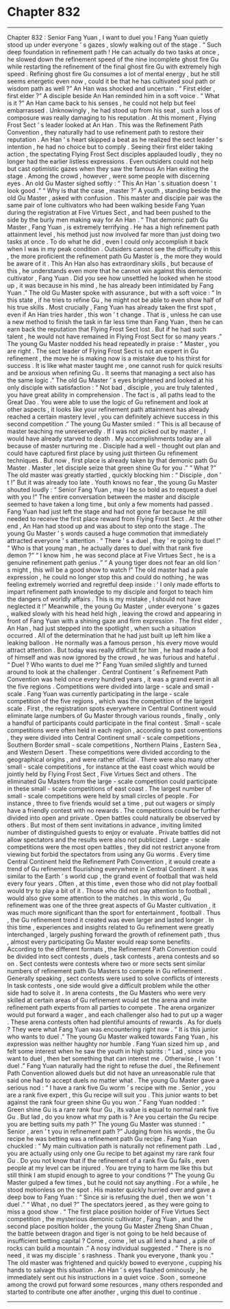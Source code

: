 
# Chapter 832


---

Chapter 832 : Senior Fang Yuan , I want to duel you !
Fang Yuan quietly stood up under everyone ’ s gazes , slowly walking out of the stage .
“ Such deep foundation in refinement path ! He can actually do two tasks at once , he slowed down the refinement speed of the nine incomplete ghost fire Gu while restarting the refinement of the final ghost fire Gu with extremely high speed . Refining ghost fire Gu consumes a lot of mental energy , but he still seems energetic even now , could it be that he has cultivated soul path or wisdom path as well ?” An Han was shocked and uncertain .
“ First elder , first elder ?” A disciple beside An Han reminded him in a soft voice .
“ What is it ?” An Han came back to his senses , he could not help but feel embarrassed . Unknowingly , he had stood up from his seat , such a loss of composure was really damaging to his reputation .
At this moment , Flying Frost Sect ’ s leader looked at An Han .
This was the Refinement Path Convention , they naturally had to use refinement path to restore their reputation .
An Han ’ s heart skipped a beat as he realized the sect leader ’ s intention , he had no choice but to comply .
Seeing their first elder taking action , the spectating Flying Frost Sect disciples applauded loudly , they no longer had the earlier listless expressions .
Even outsiders could not help but cast optimistic gazes when they saw the famous An Han exiting the stage .
Among the crowd , however , were some people with discerning eyes .
An old Gu Master sighed softly : “ This An Han ’ s situation doesn ’ t look good .”
“ Why is that the case , master ?” A youth , standing beside the old Gu Master , asked with confusion .
This master and disciple pair was the same pair of lone cultivators who had been walking beside Fang Yuan during the registration at Five Virtues Sect , and had been pushed to the side by the burly men making way for An Han .
“ That demonic path Gu Master , Fang Yuan , is extremely terrifying . He has a high refinement path attainment level , his method just now involved far more than just doing two tasks at once . To do what he did , even I could only accomplish it back when I was in my peak condition . Outsiders cannot see the difficulty in this , the more proficient the refinement path Gu Master is , the more they would be aware of it . This An Han also has extraordinary skills , but because of this , he understands even more that he cannot win against this demonic cultivator , Fang Yuan . Did you see how unsettled he looked when he stood up , it was because in his mind , he has already been intimidated by Fang Yuan .”
The old Gu Master spoke with assurance , but with a soft voice : “ In this state , if he tries to refine Gu , he might not be able to even show half of his true skills . Most crucially , Fang Yuan has already taken the first spot , even if An Han tries harder , this won ’ t change . That is , unless he can use a new method to finish the task in far less time than Fang Yuan , then he can earn back the reputation that Flying Frost Sect lost . But if he had such talent , he would not have remained in Flying Frost Sect for so many years .”
The young Gu Master nodded his head repeatedly in praise : “ Master , you are right . The sect leader of Flying Frost Sect is not an expert in Gu refinement , the move he is making now is a mistake due to his thirst for success . It is like what master taught me , one cannot rush for quick results and be anxious when refining Gu . It seems that managing a sect also has the same logic .”
The old Gu Master ’ s eyes brightened and looked at his only disciple with satisfaction : “ Not bad , disciple , you are truly talented , you have great ability in comprehension . The fact is , all paths lead to the Great Dao . You were able to use the logic of Gu refinement and look at other aspects , it looks like your refinement path attainment has already reached a certain mastery level , you can definitely achieve success in this second competition .”
The young Gu Master smiled : “ This is all because of master teaching me unreservedly . If I was not picked out by master , I would have already starved to death . My accomplishments today are all because of master nurturing me . Disciple had a well - thought out plan and could have captured first place by using just thirteen Gu refinement techniques . But now , first place is already taken by that demonic path Gu Master . Master , let disciple seize that green shine Gu for you .”
“ What ?” The old master was greatly startled , quickly blocking him : “ Disciple , don ’ t !”
But it was already too late .
Youth knows no fear , the young Gu Master shouted loudly : “ Senior Fang Yuan , may I be so bold as to request a duel with you !”
The entire conversation between the master and disciple seemed to have taken a long time , but only a few moments had passed .
Fang Yuan had just left the stage and had not gone far because he still needed to receive the first place reward from Flying Frost Sect . At the other end , An Han had stood up and was about to step onto the stage .
The young Gu Master ’ s words caused a huge commotion that immediately attracted everyone ’ s attention .
“ There ’ s a duel , they ’ re going to duel !”
“ Who is that young man , he actually dares to duel with that rank five demon ?”
“ I know him , he was second place at Five Virtues Sect , he is a genuine refinement path genius .”
“ A young tiger does not fear an old lion ’ s might , this will be a good show to watch !”
The old master had a pale expression , he could no longer stop this and could do nothing , he was feeling extremely worried and regretful deep inside : ‘ I only made efforts to impart refinement path knowledge to my disciple and forgot to teach him the dangers of worldly affairs . This is my mistake , I should not have neglected it !”
Meanwhile , the young Gu Master , under everyone ’ s gazes , walked slowly with his head held high , leaving the crowd and appearing in front of Fang Yuan with a shining gaze and firm expression .
The first elder , An Han , had just stepped into the spotlight , when such a situation occurred . All of the determination that he had just built up left him like a leaking balloon .
He normally was a famous person , his every move would attract attention . But today was really difficult for him , he had made a fool of himself and was now ignored by the crowd , he was furious and hateful .
“ Duel ? Who wants to duel me ?” Fang Yuan smiled slightly and turned around to look at the challenger .
Central Continent ’ s Refinement Path Convention was held once every hundred years , it was a grand event in all the five regions . Competitions were divided into large - scale and small - scale .
Fang Yuan was currently participating in the large - scale competition of the five regions , which was the competition of the largest scale . First , the registration spots everywhere in Central Continent would eliminate large numbers of Gu Master through various rounds , finally , only a handful of participants could participate in the final contest .
Small - scale competitions were often held in each region , according to past conventions , they were divided into Central Continent small - scale competitions , Southern Border small - scale competitions , Northern Plains , Eastern Sea , and Western Desert . These competitions were divided according to the geographical origins , and were rather official .
There were also many other small - scale competitions , for instance at the east coast which would be jointly held by Flying Frost Sect , Five Virtues Sect and others . The eliminated Gu Masters from the large - scale competition could participate in these small - scale competitions of east coast .
The largest number of small - scale competitions were held by small circles of people . For instance , three to five friends would set a time , put out wagers or simply have a friendly contest with no rewards .
The competitions could be further divided into open and private . Open battles could naturally be observed by others . But most of them sent invitations in advance , inviting limited number of distinguished guests to enjoy or evaluate . Private battles did not allow spectators and the results were also not publicized .
Large - scale competitions were the most open battles , they did not restrict anyone from viewing but forbid the spectators from using any Gu worms .
Every time Central Continent held the Refinement Path Convention , it would create a trend of Gu refinement flourishing everywhere in Central Continent . It was similar to the Earth ’ s world cup , the grand event of football that was held every four years . Often , at this time , even those who did not play football would try to play a bit of it . Those who did not pay attention to football , would also give some attention to the matches .
In this world , Gu refinement was one of the three great aspects of Gu Master cultivation , it was much more significant than the sport for entertainment , football . Thus , the Gu refinement trend it created was even larger and lasted longer . In this time , experiences and insights related to Gu refinement were greatly interchanged , largely pushing forward the growth of refinement path , thus , almost every participating Gu Master would reap some benefits .
According to the different formats , the Refinement Path Convention could be divided into sect contests , duels , task contests , arena contests and so on .
Sect contests were contests where two or more sects sent similar numbers of refinement path Gu Masters to compete in Gu refinement . Generally speaking , sect contests were used to solve conflicts of interests .
In task contests , one side would give a difficult problem while the other side had to solve it .
In arena contests , the Gu Masters who were very skilled at certain areas of Gu refinement would set the arena and invite refinement path experts from all parties to compete . The arena organizer would put forward a wager , and each challenger also had to put up a wager . These arena contests often had plentiful amounts of rewards .
As for duels ? They were what Fang Yuan was encountering right now .
“ It is this junior who wants to duel .” The young Gu Master walked towards Fang Yuan , his expression was neither haughty nor humble .
Fang Yuan sized him up , and felt some interest when he saw the youth in high spirits : “ Lad , since you want to duel , then bet something that can interest me . Otherwise , I won ’ t duel .”
Fang Yuan naturally had the right to refuse the duel , the Refinement Path Convention allowed duels but did not have an unreasonable rule that said one had to accept duels no matter what .
The young Gu Master gave a serious nod : “ I have a rank five Gu worm ’ s recipe with me . Senior , you are a rank five expert , this Gu recipe will suit you . This junior wants to bet against the rank four green shine Gu you won .”
Fang Yuan nodded : “ Green shine Gu is a rare rank four Gu , its value is equal to normal rank five Gu . But lad , do you know what my path is ? Are you certain the Gu recipe you are betting suits my path ?”
The young Gu Master was stunned : “ Senior , aren ’ t you in refinement path ?” Judging from his words , the Gu recipe he was betting was a refinement path Gu recipe .
Fang Yuan chuckled : “ My main cultivation path is naturally not refinement path . Lad , you are actually using only one Gu recipe to bet against my rare rank four Gu . Do you not know that if the refinement of a rank five Gu fails , even people at my level can be injured . You are trying to harm me like this but still think I am stupid enough to agree to your conditions ?”
The young Gu Master gulped a few times , but he could not say anything . For a while , he stood motionless on the spot .
His master quickly hurried over and gave a deep bow to Fang Yuan : “ Since sir is refusing the duel , then we won ’ t duel .”
“ What , no duel ?” The spectators jeered , as they were going to miss a good show .
“ The first place position holder of Five Virtues Sect competition , the mysterious demonic cultivator , Fang Yuan , and the second place position holder , the young Gu Master Zheng Shan Chuan , the battle between dragon and tiger is not going to be held because of insufficient betting capital ? Come , come , let us all lend a hand , a pile of rocks can build a mountain .” A nosy individual suggested .
“ There is no need , it was my disciple ’ s rashness . Thank you everyone , thank you .” The old master was frightened and quickly bowed to everyone , cupping his hands to salvage this situation .
An Han ’ s eyes flashed ominously , he immediately sent out his instructions in a quiet voice . Soon , someone among the crowd put forward some resources , many others responded and started to contribute one after another , urging this duel to continue .

---

